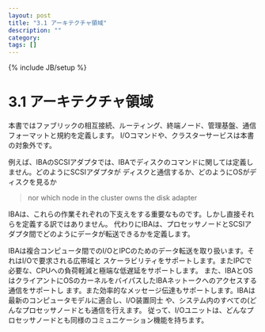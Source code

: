 ```yaml
---
layout: post
title: "3.1 アーキテクチャ領域"
description: ""
category: 
tags: []
---
```

{% include JB/setup %}

# 3.1 アーキテクチャ領域

本書ではファブリックの相互接続、ルーティング、終端ノード、管理基盤、通信フォーマットと規約を定義します。
I/Oコマンドや、クラスターサービスは本書の対象外です。

例えば、IBAのSCSIアダプタでは、IBAでディスクのコマンドに関しては定義しません。どのようにSCSIアダプタが
ディスクと通信するか、どのようにOSがディスクを見るか

> nor which node in the cluster owns the disk adapter

IBAは、これらの作業それぞれの下支えをする重要なものです。しかし直接それらを定義する訳ではありません。
代わりにIBAは、プロセッサノードとSCSIアダプタ間でどのようにデータが転送できるかを定義します。


IBAは複合コンピュータ間でのI/OとIPCのためのデータ転送を取り扱います。それはI/Oで要求される広帯域と
スケーラビリティをサポートします。またIPCで必要な、CPUへの負荷軽減と極端な低遅延をサポートします。
また、IBAとOSはクライアントにOSのカーネルをバイパスしたIBAネットークへのアクセスする通信をサポートし
ます。また効率的なメッセージ伝達もサポートします。IBAは最新のコンピュータモデルに適合し、I/O装置同士
や、システム内のすべての(どんなプロセッサノードとも通信を行えます。
従って、I/Oユニットは、どんなプロセッサノードとも同様のコミュニケーション機能を持ちます。


